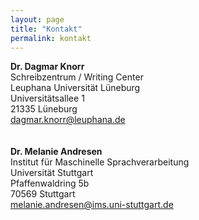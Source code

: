 ```yaml
---
layout: page
title: "Kontakt"
permalink: kontakt
---
```


**Dr. Dagmar Knorr** <br/>
Schreibzentrum / Writing Center <br/>
Leuphana Universität Lüneburg <br/>
Universitätsallee 1 <br/>
21335 Lüneburg <br/>
dagmar.knorr@leuphana.de <br/>
 <br/>
 <br/>
**Dr. Melanie Andresen** <br/>
Institut für Maschinelle Sprachverarbeitung <br/>
Universität Stuttgart <br/>
Pfaffenwaldring 5b  <br/>
70569 Stuttgart  <br/>
melanie.andresen@ims.uni-stuttgart.de
